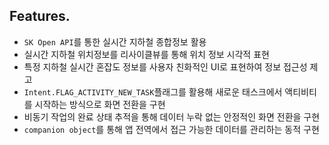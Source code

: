 ## Features.

- `SK Open API`를 통한 실시간 지하철 종합정보 활용
- 실시간 지하철 위치정보를 리사이클뷰를 통해 위치 정보 시각적 표현
- 특정 지하철 실시간 혼잡도 정보를 사용자 친화적인 UI로 표현하여 정보 접근성 제고
- `Intent.FLAG_ACTIVITY_NEW_TASK`플래그를 활용해 새로운 태스크에서 액티비티를 시작하는 방식으로 화면 전환을 구현
- 비동기 작업의 완료 상태 추적을 통해 데이터 누락 없는 안정적인 화면 전환을 구현
- `companion object`를 통해 앱 전역에서 접근 가능한 데이터를 관리하는 동적 구현
